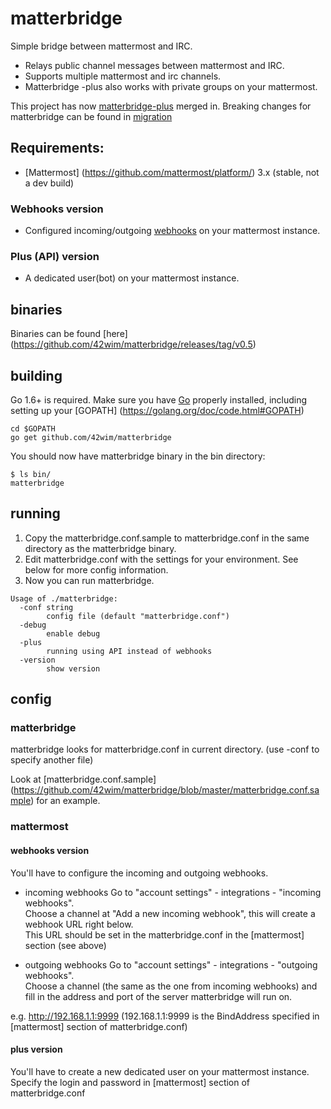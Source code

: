 # matterbridge

Simple bridge between mattermost and IRC. 

* Relays public channel messages between mattermost and IRC.
* Supports multiple mattermost and irc channels.
* Matterbridge -plus also works with private groups on your mattermost.

This project has now [matterbridge-plus](https://github.com/42wim/matterbridge-plus/) merged in. 
Breaking changes for matterbridge can be found in [migration](https://github.com/42wim/matterbridge/blob/master/migration.md)

## Requirements:
* [Mattermost] (https://github.com/mattermost/platform/) 3.x (stable, not a dev build)
### Webhooks version
* Configured incoming/outgoing [webhooks](https://www.mattermost.org/webhooks/) on your mattermost instance.
### Plus (API) version
* A dedicated user(bot) on your mattermost instance.

## binaries
Binaries can be found [here] (https://github.com/42wim/matterbridge/releases/tag/v0.5)

## building
Go 1.6+ is required. Make sure you have [Go](https://golang.org/doc/install) properly installed, including setting up your [GOPATH] (https://golang.org/doc/code.html#GOPATH)

```
cd $GOPATH
go get github.com/42wim/matterbridge
```

You should now have matterbridge binary in the bin directory:

```
$ ls bin/
matterbridge
```

## running
1) Copy the matterbridge.conf.sample to matterbridge.conf in the same directory as the matterbridge binary.  
2) Edit matterbridge.conf with the settings for your environment. See below for more config information.  
3) Now you can run matterbridge. 

```
Usage of ./matterbridge:
  -conf string
        config file (default "matterbridge.conf")
  -debug
        enable debug
  -plus
        running using API instead of webhooks
  -version
        show version
```

## config
### matterbridge
matterbridge looks for matterbridge.conf in current directory. (use -conf to specify another file)

Look at [matterbridge.conf.sample] (https://github.com/42wim/matterbridge/blob/master/matterbridge.conf.sample) for an example.

### mattermost
#### webhooks version
You'll have to configure the incoming and outgoing webhooks. 

* incoming webhooks
Go to "account settings" - integrations - "incoming webhooks".  
Choose a channel at "Add a new incoming webhook", this will create a webhook URL right below.  
This URL should be set in the matterbridge.conf in the [mattermost] section (see above)  

* outgoing webhooks
Go to "account settings" - integrations - "outgoing webhooks".  
Choose a channel (the same as the one from incoming webhooks) and fill in the address and port of the server matterbridge will run on.  

e.g. http://192.168.1.1:9999 (192.168.1.1:9999 is the BindAddress specified in [mattermost] section of matterbridge.conf)

#### plus version
You'll have to create a new dedicated user on your mattermost instance.
Specify the login and password in [mattermost] section of matterbridge.conf
